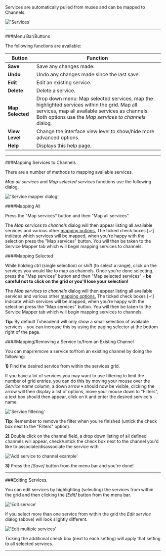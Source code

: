 Services are automatically pulled from muxes and can be mapped to Channels.

!['Services'](docresources/configdvbservices.png)

---

###Menu Bar/Buttons

The following functions are available:

Button           | Function
-----------------|---------
**Save**         | Save any changes made.
**Undo**         | Undo any changes made since the last save.
**Edit**         | Edit an existing service.
**Delete**       | Delete a service.
**Map Selected** | Drop down menu: Map selected services, map the highlighted services within the grid. Map all services, map all available services as channels. Both options use the *Map services to channels* dialog. 
**View Level**   | Change the interface view level to show/hide more advanced options.
**Help**         | Displays this help page. 

---

###Mapping Services to Channels

There are a number of methods to mapping available services.

*Map all services* and *Map selected services* functions use the 
following dialog.

!['Service mapper dialog'](docresources/mapservicesdialog.png)

####Mapping All

Press the "Map services" button and then "Map all services". 
  
The *Map services to channels* dialog will then appear listing all available services and various 
other [mapping options.](class/service_mapper) The ticked check boxes 
[✓] indicate which services will be mapped, when you're happy with the selection press 
the "Map services" button. You will then be taken to the Service 
Mapper tab which will begin mapping services to channels. 
  
####Mapping Selected

While holding ctrl (single selection) or shift (to select a range), 
click on the services you would like to map as channels. Once you're 
done selecting, press the "Map services" button and then 
"Map selected services" - **be careful not to click on the grid or 
you'll lose your selection!**
    
The *Map services to channels* dialog will then appear listing all available services and various 
other [mapping options.](class/service_mapper) The ticked 
check boxes [✓] indicate which services will be mapped, when you're 
happy with the selection press the "Map services" button. You will 
then be taken to the Service Mapper tab which will begin mapping 
services to channels. 

**Tip**: By default Tvheadend will only show a small selection of 
available services - you can increase this by using the paging 
selector at the bottom right of the page.
  
####Mapping/Removing a Service to/from an Existing Channel

You can map/remove a service to/from an existing channel by doing the following:

**1)** Find the desired service from within the services grid. 

If you have a lot of services you may want to use filtering to limit the 
number of grid entries, you can do this by moving your mouse over the 
*Service name* column, a down arrow ▾ should now be visible, clicking 
the arrow will then display a list of options, move your mouse down to 
"Filters", a text box should then appear, click on it and enter the 
desired service's name.

!['Service filtering'](docresources/servicefilter.png)

**Tip**: Remember to remove the filter when you're finished (untick the 
check box next to the "Filters" option). 

**2)** Double click on the channel field, a drop down listing of all defined 
channels will appear, check/untick the check box next to the channel 
you'd like to associate/disassociate the service with. 

!['Add service to channel example'](docresources/addservicetochannel.png)

**3)** Press the *[Save]* button from the menu bar and you're done!

---

###Editing Services.

You can edit services by highlighting (selecting) the services from 
within the grid and then clicking the *[Edit]* button from the menu bar.

!['Edit service'](docresources/serviceedit.png)

If you select more than one service from within the grid the 
*Edit service* dialog (above) will look slightly different.

!['Edit multiple services'](docresources/serviceedit2.png)

Ticking the additional check box (next to each setting) will apply that 
setting to all selected services.

---
